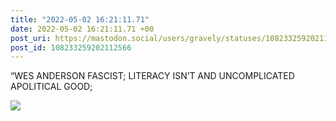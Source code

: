```yaml
---
title: "2022-05-02 16:21:11.71"
date: 2022-05-02 16:21:11.71 +00
post_uri: https://mastodon.social/users/gravely/statuses/108233259202112566
post_id: 108233259202112566
---
```

“WES ANDERSON FASCIST; LITERACY ISN’T AND UNCOMPLICATED APOLITICAL GOOD;


![](/images/108233259162151674.jpg)

